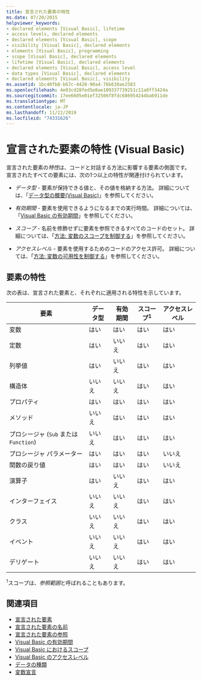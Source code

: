 ```yaml
---
title: 宣言された要素の特性
ms.date: 07/20/2015
helpviewer_keywords:
- declared elements [Visual Basic], lifetime
- access levels, declared elements
- declared elements [Visual Basic], scope
- visibility [Visual Basic], declared elements
- elements [Visual Basic], programming
- scope [Visual Basic], declared elements
- lifetime [Visual Basic], declared elements
- declared elements [Visual Basic], access level
- data types [Visual Basic], declared elements
- declared elements [Visual Basic], visibility
ms.assetid: 1bc40fb8-b67c-4428-90a4-76b630ae2583
ms.openlocfilehash: 4e03cd28fed5e0ae109337739251c11a0ff3424a
ms.sourcegitcommit: 17ee6605e01ef32506f8fdc686954244ba6911de
ms.translationtype: MT
ms.contentlocale: ja-JP
ms.lasthandoff: 11/22/2019
ms.locfileid: "74331626"
---
```

# <a name="declared-element-characteristics-visual-basic"></a>宣言された要素の特性 (Visual Basic)
宣言された要素の*特性*は、コードと対話する方法に影響する要素の側面です。 宣言されたすべての要素には、次の1つ以上の特性が関連付けられています。  
  
- *データ型* - 要素が保持できる値と、その値を格納する方法。 詳細については、「[データ型の概要(Visual Basic)](../../../../visual-basic/language-reference/data-types/index.md)」を参照してください。  
  
- *有効期間* - 要素を使用できるようになるまでの実行時間。 詳細については、「[Visual Basic の有効期間](../../../../visual-basic/programming-guide/language-features/declared-elements/lifetime.md)」を参照してください。  
  
- *スコープ* - 名前を修飾せずに要素を参照できるすべてのコードのセット。 詳細については、「[方法: 変数のスコープを制御する](../../../../visual-basic/programming-guide/language-features/declared-elements/how-to-control-the-scope-of-a-variable.md)」を参照してください。  
  
- *アクセスレベル* - 要素を使用するためのコードのアクセス許可。 詳細については、「[方法: 変数の可用性を制御する](../../../../visual-basic/programming-guide/language-features/declared-elements/how-to-control-the-availability-of-a-variable.md)」を参照してください。  
  
## <a name="characteristics-of-the-elements"></a>要素の特性  
 次の表は、宣言された要素と、それぞれに適用される特性を示しています。  
  
|要素|データ型|有効期間|スコープ<sup>1</sup>|アクセスレベル|  
|-------------|---------------|--------------|------------------------|------------------|  
|変数|はい|はい|はい|はい|  
|定数|はい|いいえ|はい|はい|  
|列挙値|はい|いいえ|はい|はい|  
|構造体|いいえ|いいえ|はい|はい|  
|プロパティ|はい|はい|はい|はい|  
|メソッド|いいえ|はい|はい|はい|  
|プロシージャ (`Sub` または `Function`)|いいえ|はい|はい|はい|  
|プロシージャ パラメーター|はい|はい|はい|いいえ|  
|関数の戻り値|はい|はい|はい|いいえ|  
|演算子|はい|いいえ|はい|はい|  
|インターフェイス|いいえ|いいえ|はい|はい|  
|クラス|いいえ|いいえ|はい|はい|  
|イベント|いいえ|いいえ|はい|はい|  
|デリゲート|いいえ|いいえ|はい|はい|  
  
 <sup>1</sup>スコープは、*参照範囲*と呼ばれることもあります。  
  
## <a name="see-also"></a>関連項目

- [宣言された要素](../../../../visual-basic/programming-guide/language-features/declared-elements/index.md)
- [宣言された要素の名前](../../../../visual-basic/programming-guide/language-features/declared-elements/declared-element-names.md)
- [宣言された要素の参照](../../../../visual-basic/programming-guide/language-features/declared-elements/references-to-declared-elements.md)
- [Visual Basic の有効期間](../../../../visual-basic/programming-guide/language-features/declared-elements/lifetime.md)
- [Visual Basic におけるスコープ](../../../../visual-basic/programming-guide/language-features/declared-elements/scope.md)
- [Visual Basic のアクセスレベル](../../../../visual-basic/programming-guide/language-features/declared-elements/access-levels.md)
- [データの種類](../../../../visual-basic/programming-guide/language-features/data-types/index.md)
- [変数宣言](../../../../visual-basic/programming-guide/language-features/variables/variable-declaration.md)
